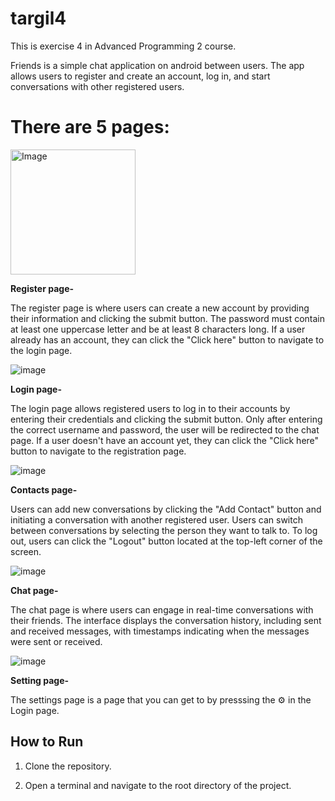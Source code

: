 # targil4

This is exercise 4 in Advanced Programming 2 course.

Friends is a simple chat application on android between users.
The app allows users to register and create an account, log in, and start conversations with other registered users.

# There are 5  pages:

<img src="https://github.com/EladSoffer/targil4/assets/116814174/92ebd3a9-7cb5-4886-9a1e-906ec603e860" alt="Image" width="200" height="200">

<br />

**Register page-**

The register page is where users can create a new account by providing their information and clicking the submit button.
The password must contain at least one uppercase letter and be at least 8 characters long. If a user already has an account, they can click the "Click here" button to navigate to the login page.

![image](https://github.com/EladSoffer/targil4/assets/116814174/36fd0ebc-2443-4a8c-9ffc-f3c3124809c1)


**Login page-**

The login page allows registered users to log in to their accounts by entering their credentials and clicking the submit button.
Only after entering the correct username and password, the user will be redirected to the chat page.
If a user doesn't have an account yet, they can click the "Click here" button to navigate to the registration page.

![image](https://github.com/EladSoffer/targil4/assets/116814174/2641a6bb-f1be-4d99-9e22-055ca656228c)


**Contacts page-**

Users can add new conversations by clicking the "Add Contact" button and initiating a conversation with another registered user.
Users can switch between conversations by selecting the person they want to talk to.
To log out, users can click the "Logout" button located at the top-left corner of the screen.

![image](https://github.com/EladSoffer/targil4/assets/116814174/418179ba-f850-4a5f-a39e-be98d0afefdf)


**Chat page-**

The chat page is where users can engage in real-time conversations with their friends.
The interface displays the conversation history, including sent and received messages,
with timestamps indicating when the messages were sent or received.

![image](https://github.com/EladSoffer/targil4/assets/116814174/664a9abf-0c2c-4656-b8df-f4bfd69862c0)

**Setting page-**

The settings page is a page that you can get to by presssing the ⚙️ in the Login page.


## How to Run
1. Clone the repository.

2. Open a terminal and navigate to the root directory of the project.



